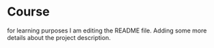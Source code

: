 # Course
for learning purposes
I am editing the README file. Adding some more details about the project description.

